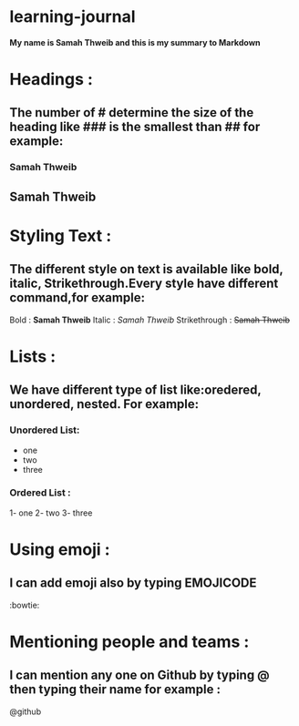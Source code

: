 # learning-journal

#### My name is Samah Thweib and this is my summary to Markdown

# Headings :
## The number of # determine the size of the heading like ### is the smallest than ## for example:

### Samah Thweib
## Samah Thweib


# Styling Text :
## The different style on text is available like bold, italic, Strikethrough.Every style have different command,for example:

Bold : **Samah Thweib**  Italic : *Samah Thweib*  Strikethrough : ~~Samah Thweib~~

# Lists :
## We have different type of list like:oredered, unordered, nested. For example:

### Unordered List:
- one
- two
- three


### Ordered List :
1- one
2- two
3- three

# Using emoji :
## I can add emoji also by typing EMOJICODE
:bowtie:

 
# Mentioning people and teams :
## I can mention any one on Github by typing @ then typing their name for example :
@github
